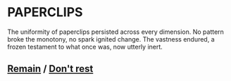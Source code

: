 # PAPERCLIPS

The uniformity of paperclips persisted across every dimension. No pattern broke the monotony, no spark ignited change. The vastness endured, a frozen testament to what once was, now utterly inert.

## [Remain](page-a92939ca259056a3) / [Don't rest](page-4d225d844a4964f9)
